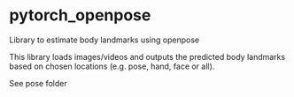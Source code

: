 # pytorch_openpose
 Library to estimate body landmarks using openpose

 This library loads images/videos and outputs the predicted body landmarks based on chosen locations (e.g. pose, hand, face or all).
 
 See pose folder